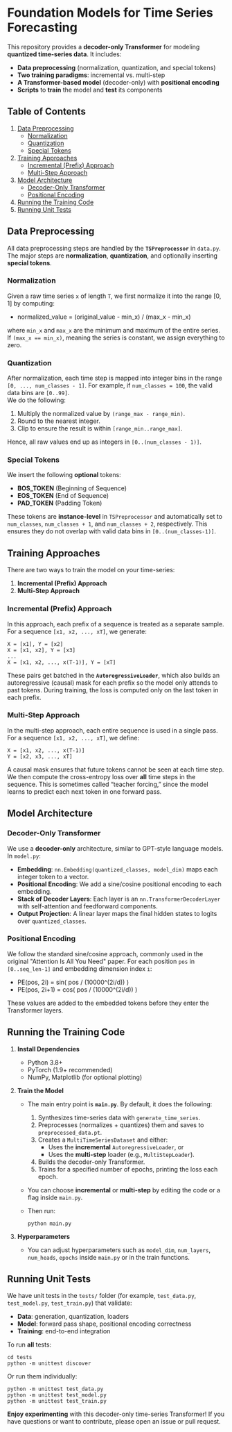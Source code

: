 # Foundation Models for Time Series Forecasting

This repository provides a **decoder-only Transformer** for modeling **quantized time-series data**. It includes:

- **Data preprocessing** (normalization, quantization, and special tokens)  
- **Two training paradigms**: incremental vs. multi-step  
- **A Transformer-based model** (decoder-only) with **positional encoding**  
- **Scripts** to **train** the model and **test** its components

## Table of Contents

1. [Data Preprocessing](#data-preprocessing)  
   - [Normalization](#normalization)  
   - [Quantization](#quantization)  
   - [Special Tokens](#special-tokens)  
2. [Training Approaches](#training-approaches)  
   - [Incremental (Prefix) Approach](#incremental-prefix-approach)  
   - [Multi-Step Approach](#multi-step-approach)  
3. [Model Architecture](#model-architecture)  
   - [Decoder-Only Transformer](#decoder-only-transformer)  
   - [Positional Encoding](#positional-encoding)  
4. [Running the Training Code](#running-the-training-code)  
5. [Running Unit Tests](#running-unit-tests)



## Data Preprocessing

All data preprocessing steps are handled by the **`TSPreprocessor`** in `data.py`. The major steps are **normalization**, **quantization**, and optionally inserting **special tokens**.

### Normalization

Given a raw time series `x` of length `T`, we first normalize it into the range [0, 1] by computing:

- normalized_value = (original_value - min_x) / (max_x - min_x)

where `min_x` and `max_x` are the minimum and maximum of the entire series.  
If `(max_x == min_x)`, meaning the series is constant, we assign everything to zero.

### Quantization

After normalization, each time step is mapped into integer bins in the range `[0, ..., num_classes - 1]`. For example, if `num_classes = 100`, the valid data bins are `[0..99]`.  
We do the following:

1. Multiply the normalized value by `(range_max - range_min)`.  
2. Round to the nearest integer.  
3. Clip to ensure the result is within `[range_min..range_max]`.

Hence, all raw values end up as integers in `[0..(num_classes - 1)]`.

### Special Tokens

We insert the following **optional** tokens:

- **BOS_TOKEN** (Beginning of Sequence)  
- **EOS_TOKEN** (End of Sequence)  
- **PAD_TOKEN** (Padding Token)  

These tokens are **instance-level** in `TSPreprocessor` and automatically set to `num_classes`, `num_classes + 1`, and `num_classes + 2`, respectively. This ensures they do not overlap with valid data bins in `[0..(num_classes-1)]`.


## Training Approaches

There are two ways to train the model on your time-series:

1. **Incremental (Prefix) Approach**  
2. **Multi-Step Approach**

### Incremental (Prefix) Approach

In this approach, each prefix of a sequence is treated as a separate sample. For a sequence `[x1, x2, ..., xT]`, we generate:

```
X = [x1], Y = [x2]  
X = [x1, x2], Y = [x3]  
...  
X = [x1, x2, ..., x(T-1)], Y = [xT]
```

These pairs get batched in the **`AutoregressiveLoader`**, which also builds an autoregressive (causal) mask for each prefix so the model only attends to past tokens. During training, the loss is computed only on the last token in each prefix.

### Multi-Step Approach

In the multi-step approach, each entire sequence is used in a single pass. For a sequence `[x1, x2, ..., xT]`, we define:
```
X = [x1, x2, ..., x(T-1)]  
Y = [x2, x3, ..., xT]  
```

A causal mask ensures that future tokens cannot be seen at each time step. We then compute the cross-entropy loss over **all** time steps in the sequence. This is sometimes called “teacher forcing,” since the model learns to predict each next token in one forward pass.



## Model Architecture

### Decoder-Only Transformer

We use a **decoder-only** architecture, similar to GPT-style language models. In `model.py`:

- **Embedding**: `nn.Embedding(quantized_classes, model_dim)` maps each integer token to a vector.  
- **Positional Encoding**: We add a sine/cosine positional encoding to each embedding.  
- **Stack of Decoder Layers**: Each layer is an `nn.TransformerDecoderLayer` with self-attention and feedforward components.  
- **Output Projection**: A linear layer maps the final hidden states to logits over `quantized_classes`.

### Positional Encoding

We follow the standard sine/cosine approach, commonly used in the original "Attention Is All You Need" paper. For each position `pos` in `[0..seq_len-1]` and embedding dimension index `i`:

- PE(pos, 2i)   = sin( pos / (10000^(2i/d)) )  
- PE(pos, 2i+1) = cos( pos / (10000^(2i/d)) )

These values are added to the embedded tokens before they enter the Transformer layers.



## Running the Training Code

1. **Install Dependencies**  
   - Python 3.8+  
   - PyTorch (1.9+ recommended)  
   - NumPy, Matplotlib (for optional plotting)

2. **Train the Model**  
   - The main entry point is **`main.py`**. By default, it does the following:
     1. Synthesizes time-series data with `generate_time_series`.  
     2. Preprocesses (normalizes + quantizes) them and saves to `preprocessed_data.pt`.  
     3. Creates a `MultiTimeSeriesDataset` and either:
        - Uses the **incremental** `AutoregressiveLoader`, or
        - Uses the **multi-step** loader (e.g., `MultiStepLoader`).  
     4. Builds the decoder-only Transformer.  
     5. Trains for a specified number of epochs, printing the loss each epoch.

   - You can choose **incremental** or **multi-step** by editing the code or a flag inside `main.py`.  
   - Then run:

     ```
     python main.py
     ```

3. **Hyperparameters**  
   - You can adjust hyperparameters such as `model_dim`, `num_layers`, `num_heads`, `epochs` inside `main.py` or in the train functions.



## Running Unit Tests

We have unit tests in the `tests/` folder (for example, `test_data.py`, `test_model.py`, `test_train.py`) that validate:

- **Data**: generation, quantization, loaders  
- **Model**: forward pass shape, positional encoding correctness  
- **Training**: end-to-end integration

To run **all** tests:

```
cd tests
python -m unittest discover
```

Or run them individually:

```
python -m unittest test_data.py
python -m unittest test_model.py
python -m unittest test_train.py
```



**Enjoy experimenting** with this decoder-only time-series Transformer! If you have questions or want to contribute, please open an issue or pull request.